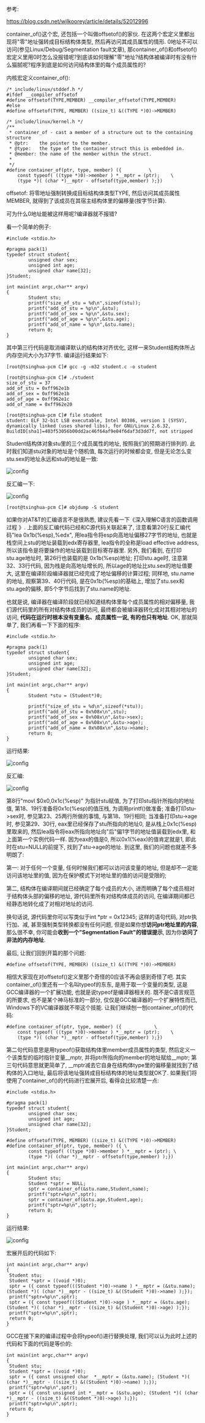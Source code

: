 参考: 

https://blog.csdn.net/wjlkoorey/article/details/52012996

container\_of()这个宏, 还包括一个叫做offsetof()的家伙. 在这两个宏定义里都出现将"零"地址强转成目标结构体类型, 然后再访问其成员属性的情形. 0地址不可以访问(参见Linux/Debug/Segmentation fault文章), 那container\_of()和offsetof()宏定义里用0时怎么没报错呢?到底该如何理解"零"地址?结构体被编译时有没有什么猫腻呢?程序到底是如何访问结构体里的每个成员属性的?

内核宏定义container\_of(): 

```
/* include/linux/stddef.h */
#ifdef __compiler_offsetof
#define offsetof(TYPE,MEMBER) __compiler_offsetof(TYPE,MEMBER)
#else
#define offsetof(TYPE, MEMBER) ((size_t) &((TYPE *)0)->MEMBER)

/* include/linux/kernel.h */
/**                                                          
 * container_of - cast a member of a structure out to the containing structure
 * @ptr:    the pointer to the member.
 * @type:   the type of the container struct this is embedded in.
 * @member: the name of the member within the struct.
 *  
 */ 
#define container_of(ptr, type, member) ({          \
    const typeof( ((type *)0)->member ) *__mptr = (ptr);    \
    (type *)( (char *)__mptr - offsetof(type,member) );})
```

offsetof: 将零地址强制转换成目标结构体类型TYPE, 然后访问其成员属性MEMBER, 就得到了该成员在其宿主结构体里的偏移量(按字节计算). 

可为什么0地址能被这样用呢?编译器就不报错?

看一个简单的例子: 

```
#include <stdio.h>

#pragma pack(1)
typedef struct student{
        unsigned char sex;
        unsigned int age;
        unsigned char name[32];
}Student;

int main(int argc,char** argv)
{
        Student stu;
        printf("size_of_stu = %d\n",sizeof(stu));
        printf("add_of_stu = %p\n",&stu);
        printf("add_of_sex = %p\n",&stu.sex);
        printf("add_of_age = %p\n",&stu.age);
        printf("add_of_name = %p\n",&stu.name);
        return 0;
}
```

其中第三行代码是取消编译默认的结构体对齐优化, 这样一来Student结构体所占内存空间大小为37字节. 编译运行结果如下: 

```
[root@tsinghua-pcm C]# gcc -g -m32 student.c -o student

[root@tsinghua-pcm C]# ./student 
size_of_stu = 37
add_of_stu = 0xff962e1b
add_of_sex = 0xff962e1b
add_of_age = 0xff962e1c
add_of_name = 0xff962e20

[root@tsinghua-pcm C]# file student
student: ELF 32-bit LSB executable, Intel 80386, version 1 (SYSV), dynamically linked (uses shared libs), for GNU/Linux 2.6.32, BuildID[sha1]=403f53056b00dd2ac46f64af9e04f6daf3d3dd7f, not stripped
```

Student结构体对象stu里的三个成员属性的地址, 按照我们的预期进行排列的. 此时我们知道stu对象的地址是个随机值, 每次运行的时候都会变, 但是无论怎么变stu.sex的地址永远和stu的地址是一致: 

![config](images/12.png)

反汇编一下: 

![config](images/13.png)

```
[root@tsinghua-pcm C]# objdump -S student
```

如果你对AT&T的汇编语言不是很熟悉, 建议先看一下《深入理解C语言的函数调用过程 》. 上面的反汇编代码已经和C源代码关联起来了, 注意看第20行反汇编代码"lea    0x1b(%esp),%edx", 用lea指令将esp向高地址偏移27字节的地址, 也就是栈空间上stu的地址装载到edx寄存器里, lea指令的全称是load effective address, 所以该指令是将要操作的地址装载到目标寄存器里. 另外, 我们看到, 在打印stu.age地址时, 第26行也装载的是 0x1b(%esp)地址; 打印stu.age时, 注意第32、33行代码, 因为栈是向高地址增长的, 所以age的地址比stu.sex的地址值要大, 这里在编译阶段编译器就已经完成了地址偏移的计算过程; 同样地, stu.name的地址, 观察第39、40行代码, 是在0x1b(%esp)的基础上, 增加了stu.sex和stu.age的偏移, 即5个字节后找到了stu.name的地址. 

也就是说, 编译器在编译阶段就已经知道结构体里每个成员属性的相对偏移量, 我们源代码里的所有对结构体成员的访问, 最终都会被编译器转化成对其相对地址的访问, **代码在运行时根本没有变量名、成员属性一说, 有的也只有地址**. OK, 那就简单了, 我们再看一下下面的程序: 

```
#include <stdio.h>

#pragma pack(1)
typedef struct student{
        unsigned char sex;
        unsigned int age;
        unsigned char name[32];
}Student;

int main(int argc,char** argv)
{
        Student *stu = (Student*)0;

        printf("size_of_stu = %d\n",sizeof(*stu));
        printf("add_of_stu = 0x%08x\n",stu);
        printf("add_of_sex = 0x%08x\n",&stu->sex);
        printf("add_of_age = 0x%08x\n",&stu->age);
        printf("add_of_name = 0x%08x\n",&stu->name);
        return 0;
}
```

运行结果: 

![config](images/14.png)

反汇编: 

![config](images/15.png)

第8行"movl   $0x0,0x1c(%esp)" 为指针stu赋值, 为了打印stu指针所指向的地址值, 第18、19行准备将0x1c(%esp)的值压栈, 为调用printf()做准备; 准备打印stu->sex时, 参见第23、25两行所做的事情, 与第18、19行相同; 当准备打印stu->age时, 参见第29、30行, eax里已经保存了stu所指向的地址0, 是从栈上0x1c(%esp)里取来的, 然后lea指令将eax所指向地址向"后"偏1字节的地址值装载到edx里, 和上面第一个实例代码一样. 因为eax的值是0, 所以0x1(%eax)的值肯定就是1, 即此时在stu=NULL的前提下, 找到了stu->age的地址. 到这里, 我们的问题也就差不多明朗了: 
   
第一: 对于任何一个变量, 任何时候我们都可以访问该变量的地址, 但是却不一定能访问该地址里的值, 因为在保护模式下对地址里的值的访问是受限的; 

第二, 结构体在编译期间就已经确定了每个成员的大小, 进而明确了每个成员相对于结构体头部的偏移的地址, 源代码里所有对结构体成员的访问, 在编译期间都已经静态地转化成了对相对地址的访问. 
   
换句话说, 源代码里你可以写类似于int \*ptr = 0x12345; 这样的语句代码, 对ptr执行加、减, 甚至强制类型转换都没有任何问题, 但是如果你想**访问ptr地址里的内容**, 那么很不幸, 你可能会**收到一个"Segmentation Fault"的错误提示**, 因为你**访问了非法的内存地址**. 

最后, 让我们回到开篇的那个问题: 

```
#define offsetof(TYPE, MEMBER) ((size_t) &((TYPE *)0)->MEMBER)
```

相信大家现在对offsetof()定义里那个奇怪的0应该不再会感到奇怪了吧. 其实container\_of()里还有一个名叫typeof的东东, 是用于取一个变量的类型, 这是GCC编译器的一个扩展功能, 也就是说typeof是编译器相关的. 既不是C语言规范的所要求, 也不是某个神马标准的一部分, 仅仅是GCC编译器的一个扩展特性而已, Windows下的VC编译器就不带这个技能. 让我们继续刨一刨container\_of()的代码: 

```
#define container_of(ptr, type, member) ({            \
    const typeof( ((type *)0)->member ) *__mptr = (ptr);    \
    (type *)( (char *)__mptr - offsetof(type,member) );})
```

第二句代码意思是用typeof()获取结构体里member成员属性的类型, 然后定义一个该类型的临时指针变量\_\_mptr, 并将ptr所指向的member的地址赋给\_\_mptr; 第三句代码意思就更简单了, \_\_mptr减去它自身在结构体type里的偏移量就找到了结构体的入口地址, 最后将该地址强转成目标结构体的地址类型就OK了. 如果我们将使用了container\_of()的代码进行宏展开后, 看得会比较清楚一点: 

```
#include <stdio.h>

#pragma pack(1)
typedef struct student{
        unsigned char sex;
        unsigned int age;
        unsigned char name[32];
}Student;

#define offsetof(TYPE, MEMBER) ((size_t) &((TYPE *)0)->MEMBER)
#define container_of(ptr, type, member) ({ \
        const typeof( ((type *)0)->member ) *__mptr = (ptr); \
        (type *)( (char *)__mptr - offsetof(type,member) );})

int main(int argc,char** argv)
{
        Student stu;
        Student *sptr = NULL;
        sptr = container_of(&stu.name,Student,name);
        printf("sptr=%p\n",sptr);
        sptr = container_of(&stu.age,Student,age);
        printf("sptr=%p\n",sptr);
        return 0;
}
```

运行结果: 

![config](images/16.png)

宏展开后的代码如下: 

```
int main(int argc,char** argv)
{
 Student stu;
 Student *sptr = ((void *)0);
 sptr = ({ const typeof(((Student *)0)->name ) *__mptr = (&stu.name); (Student *)( (char *)__mptr - ((size_t) &((Student *)0)->name) );});
 printf("sptr=%p\n",sptr);
 sptr = ({ const typeof(((Student *)0)->age ) *__mptr = (&stu.age); (Student *)( (char *)__mptr - ((size_t) &((Student *)0)->age) );});
 printf("sptr=%p\n",sptr);
 return 0;
}
```

GCC在接下来的编译过程中会将typeof()进行替换处理, 我们可以认为此时上述的代码和下面的代码是等价的: 

```
int main(int argc,char** argv)
{
 Student stu;
 Student *sptr = ((void *)0);
 sptr = ({ const unsigned char  *__mptr = (&stu.name); (Student *)( (char *)__mptr - ((size_t) &((Student *)0)->name) );});
 printf("sptr=%p\n",sptr);
 sptr = ({ const unsigned int *__mptr = (&stu.age); (Student *)( (char *)__mptr - ((size_t) &((Student *)0)->age) );});
 printf("sptr=%p\n",sptr);
 return 0;
}
```